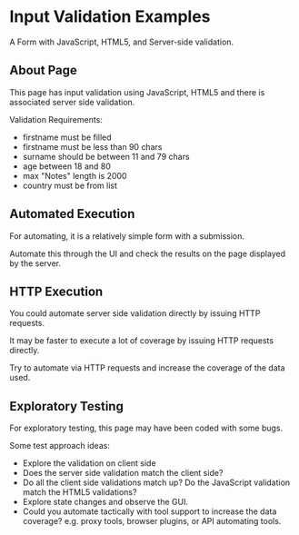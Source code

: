 # Input Validation Examples

<div class="explanation">
        <p>A Form with JavaScript, HTML5, and Server-side validation.
        </p>
</div>

<!-- TOC -->

## About Page

This page has input validation using JavaScript, HTML5 and there is associated server side validation.

Validation Requirements:

- firstname must be filled
- firstname must be less than 90 chars
- surname should be between 11 and 79 chars  
- age between 18 and 80
- max "Notes" length is 2000
- country must be from list

## Automated Execution

For automating, it is a relatively simple form with a submission.

Automate this through the UI and check the results on the page displayed by the server.

## HTTP Execution

You could automate server side validation directly by issuing HTTP requests.

It may be faster to execute a lot of coverage by issuing HTTP requests directly.

Try to automate via HTTP requests and increase the coverage of the data used.

## Exploratory Testing

For exploratory testing, this page may have been coded with some bugs.

Some test approach ideas:

- Explore the validation on client side
- Does the server side validation match the client side?
- Do all the client side validations match up? Do the JavaScript validation match the HTML5 validations?
- Explore state changes and observe the GUI.  
- Could you automate tactically with tool support to increase the data coverage? e.g. proxy tools, browser plugins, or API automating tools. 